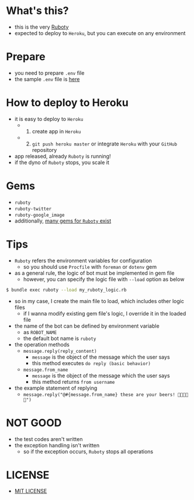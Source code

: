 # What's this?
- this is the very [Ruboty](https://github.com/r7kamura/ruboty)
- expected to deploy to `Heroku`, but you can execute on any environment

# Prepare
- you need to prepare `.env` file
- the sample `.env` file is [here](sample.env)

# How to deploy to Heroku
- it is easy to deploy to `Heroku`
    - 1. create app in `Heroku`
    - 2. `git push heroku master` or integrate `Heroku` with your `GitHub` repository
- app released, already `Ruboty` is running!
- if the dyno of `Ruboty` stops, you scale it

# Gems
- `ruboty`
- `ruboty-twitter`
- `ruboty-google_image`
- additionally, [many gems for `Ruboty` exist](https://rubygems.org/search?utf8=%E2%9C%93&query=ruboty-)

# Tips
- `Ruboty` refers the environment variables for configuration
    - so you should use `Procfile` with `foreman` or `dotenv` gem
- as a general rule, the logic of bot must be implemented in gem file
    - however, you can specify the logic file with `--load` option as below

```bash
$ bundle exec ruboty --load my_ruboty_logic.rb
```

- so in my case, I create the main file to load, which includes other logic files
    - if I wanna modify existing gem file's logic, I override it in the loaded file
- the name of the bot can be defined by environment variable
    - as `ROBOT_NAME`
    - the default bot name is `ruboty`
- the operation methods
    - `message.reply(reply_content)`
        - `message` is the object of the message which the user says
        - this method executes `do reply (basic behavior)`
    - `message.from_name`
        - `message` is the object of the message which the user says
        - this method returns `from username`
- the example statement of replying
    - `message.reply("@#{message.from_name} these are your beers! 🍻🍻🍻🍻🍻")`

# NOT GOOD
- the test codes aren't written
- the exception handling isn't written
    - so if the exception occurs, `Ruboty` stops all operations

# LICENSE
- [MIT LICENSE](LICENSE)
